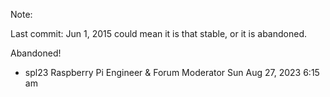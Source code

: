 Note:

Last commit: Jun 1, 2015
could mean it is that stable, or it is abandoned.

Abandoned!
- spl23 Raspberry Pi Engineer & Forum Moderator
Sun Aug 27, 2023 6:15 am
